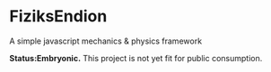 FiziksEndion
============

A simple javascript mechanics &amp; physics framework

**Status:Embryonic.**
This project is not yet fit for public consumption.
